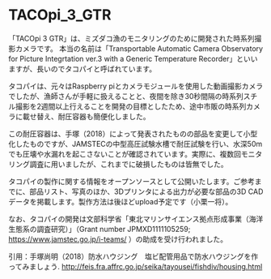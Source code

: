 # TACOpi_3_GTR
「TACOpi 3 GTR」は、ミズダコ漁のモニタリングのために開発された時系列撮影カメラです。
本当の名前は「Transportable Automatic Camera Observatory for Picture Integrtation ver.3 with a Generic Temperature Recorder」といいますが、長いのでタコパイと呼ばれています。

タコパイは、元々はRaspberry piとカメラモジュールを使用した動画撮影カメラでしたが、漁師さんが手軽に扱えることと、夜間を除き30秒間隔の時系列スチル撮影を2週間以上行えることを開発の目標としたため、途中市販の時系列カメラに載せ替え、耐圧容器も簡便化しました。

この耐圧容器は、手塚（2018）によって発表されたものの部品を変更して小型化したものですが、JAMSTECの中型高圧試験水槽で耐圧試験を行い、水深50mでも圧壊や水漏れを起こさないことが確認されています。実際に、複数回モニタリング調査に用いましたが、これまでに破損したものは皆無でした。

タコパイの製作に関する情報をオープンソースとして公開いたします。ご参考までに、部品リスト、写真のほか、3Dプリンタによる出力が必要な部品の3D CADデータを掲載します。製作方法は後ほどupload予定です（小栗一将）。

なお、タコパイの開発は文部科学省「東北マリンサイエンス拠点形成事業（海洋生態系の調査研究）」（Grant number JPMXD1111105259; https://www.jamstec.go.jp/i-teams/ ）の助成を受け行われました。

引用：手塚尚明（2018）防水ハウジング　塩ビ配管用品で防水ハウジングを作ってみましょう. http://feis.fra.affrc.go.jp/seika/tayousei/fishdiv/housing.html

